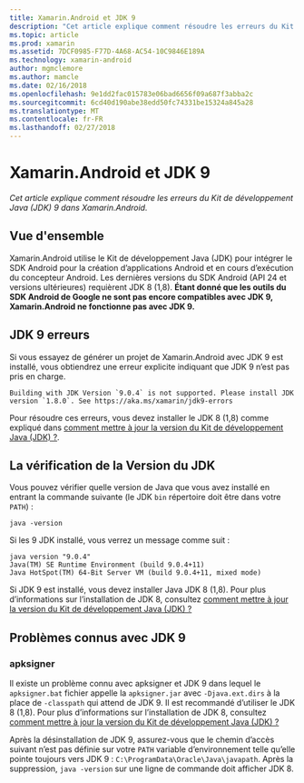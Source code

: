 ```yaml
---
title: Xamarin.Android et JDK 9
description: "Cet article explique comment résoudre les erreurs du Kit de développement Java (JDK) 9 dans Xamarin.Android."
ms.topic: article
ms.prod: xamarin
ms.assetid: 7DCF0985-F77D-4A68-AC54-10C9846E189A
ms.technology: xamarin-android
author: mgmclemore
ms.author: mamcle
ms.date: 02/16/2018
ms.openlocfilehash: 9e1dd2fac015783e06bad6656f09a687f3abba2c
ms.sourcegitcommit: 6cd40d190abe38edd50fc74331be15324a845a28
ms.translationtype: MT
ms.contentlocale: fr-FR
ms.lasthandoff: 02/27/2018
---
```

# <a name="xamarinandroid-and-jdk-9"></a>Xamarin.Android et JDK 9

_Cet article explique comment résoudre les erreurs du Kit de développement Java (JDK) 9 dans Xamarin.Android._


## <a name="overview"></a>Vue d'ensemble

Xamarin.Android utilise le Kit de développement Java (JDK) pour intégrer le SDK Android pour la création d’applications Android et en cours d’exécution du concepteur Android. Les dernières versions du SDK Android (API 24 et versions ultérieures) requièrent JDK 8 (1,8). **Étant donné que les outils du SDK Android de Google ne sont pas encore compatibles avec JDK 9, Xamarin.Android ne fonctionne pas avec JDK 9.**

## <a name="jdk-9-errors"></a>JDK 9 erreurs

Si vous essayez de générer un projet de Xamarin.Android avec JDK 9 est installé, vous obtiendrez une erreur explicite indiquant que JDK 9 n’est pas pris en charge.

```shell
Building with JDK Version `9.0.4` is not supported. Please install JDK version `1.8.0`. See https://aka.ms/xamarin/jdk9-errors  
```

Pour résoudre ces erreurs, vous devez installer le JDK 8 (1,8) comme expliqué dans [comment mettre à jour la version du Kit de développement Java (JDK) ?](~/android/troubleshooting/questions/update-jdk.md).


## <a name="checking-the-jdk-version"></a>La vérification de la Version du JDK

Vous pouvez vérifier quelle version de Java que vous avez installé en entrant la commande suivante (le JDK `bin` répertoire doit être dans votre `PATH`) :

```shell
java -version
```

Si les 9 JDK installé, vous verrez un message comme suit :

```shell
java version "9.0.4"
Java(TM) SE Runtime Environment (build 9.0.4+11)
Java HotSpot(TM) 64-Bit Server VM (build 9.0.4+11, mixed mode)
```

Si JDK 9 est installé, vous devez installer Java JDK 8 (1,8). Pour plus d’informations sur l’installation de JDK 8, consultez [comment mettre à jour la version du Kit de développement Java (JDK) ?](~/android/troubleshooting/questions/update-jdk.md)

## <a name="known-issues-with-jdk-9"></a>Problèmes connus avec JDK 9

### <a name="apksigner"></a>apksigner

Il existe un problème connu avec apksigner et JDK 9 dans lequel le `apksigner.bat` fichier appelle la `apksigner.jar` avec `-Djava.ext.dirs` à la place de `-classpath` qui attend de JDK 9. Il est recommandé d’utiliser le JDK 8 (1,8). Pour plus d’informations sur l’installation de JDK 8, consultez [comment mettre à jour la version du Kit de développement Java (JDK) ?](~/android/troubleshooting/questions/update-jdk.md)

Après la désinstallation de JDK 9, assurez-vous que le chemin d’accès suivant n’est pas définie sur votre `PATH` variable d’environnement telle qu’elle pointe toujours vers JDK 9 : `C:\ProgramData\Oracle\Java\javapath`. Après la suppression, `java -version` sur une ligne de commande doit afficher JDK 8.
